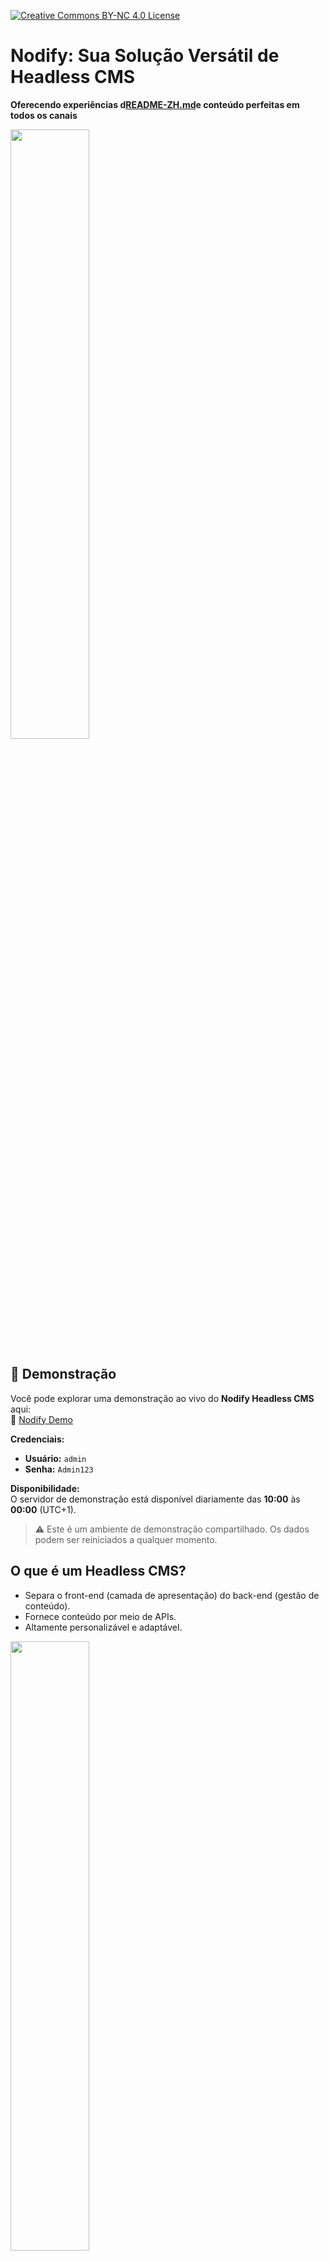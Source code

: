 [![Creative Commons BY-NC 4.0 License](assets/pictures/by-nc.png)](https://creativecommons.org/licenses/by-nc/4.0/)
# Nodify: Sua Solução Versátil de Headless CMS

**Oferecendo experiências d[README-ZH.md](README-ZH.md)e conteúdo perfeitas em todos os canais**

<img src="assets/pictures/nodify_transparent.png" width="50%"/>

## 🚀 Demonstração

Você pode explorar uma demonstração ao vivo do **Nodify Headless CMS** aqui:  
🔗 [Nodify Demo](https://azirar.ovh:7822)

**Credenciais:**
- **Usuário:** `admin`
- **Senha:** `Admin123`

**Disponibilidade:**  
O servidor de demonstração está disponível diariamente das **10:00** às **00:00** (UTC+1).

> ⚠️ Este é um ambiente de demonstração compartilhado. Os dados podem ser reiniciados a qualquer momento.


## O que é um Headless CMS?

* Separa o front-end (camada de apresentação) do back-end (gestão de conteúdo).
* Fornece conteúdo por meio de APIs.
* Altamente personalizável e adaptável.

<img src="assets/pictures/headless-cms.png" width="50%"/>

## Por que escolher o Nodify?

* **Multilíngue:** Crie e gerencie conteúdo em vários idiomas.
* **Multicanal:** Distribua conteúdo para qualquer dispositivo ou plataforma.
* **Altamente personalizável:** Adapte o CMS às suas necessidades específicas.
* **Escalável:** Gerencie facilmente volumes crescentes de conteúdo.
* **Amigável para desenvolvedores:** APIs robustas e integrações flexíveis.

<img src="assets/pictures/why-nodify.png" width="50%"/>

## Entregue conteúdo em qualquer lugar, a qualquer momento

* Websites
* Aplicativos móveis
* Dispositivos IoT
* Redes sociais
* Assistentes de voz

<img src="assets/pictures/nodify-iot.png" width="50%"/>

## Flexibilidade e Personalização

* **Modelos de conteúdo personalizáveis:** Defina suas próprias estruturas de conteúdo.
* **APIs flexíveis:** Integre-se ao seu ambiente tecnológico existente.
* **Extensível com plugins:** Adicione novos recursos conforme necessário.

<img src="assets/pictures/nodify-flexibility.png" width="50%"/>

## Crie experiências de conteúdo globais

* **Traduza conteúdo facilmente:** Gerencie versões em vários idiomas.
* **Regionalize o conteúdo:** Direcione seu conteúdo para públicos específicos.
* **Atenda a requisitos multilíngues complexos:** Suporte para diferentes sistemas de escrita e dialetos.

<img src="assets/pictures/nodify-experience.png" width="50%"/>

## Capacite sua equipe de desenvolvimento

* **APIs robustas:** APIs RESTful para integração perfeita.
* **Webhooks:** Acione ações com base em eventos.
* **Controle de versões:** Acompanhe mudanças e colabore de forma eficaz.

<img src="assets/pictures/nodify-api.png" width="50%"/>

## Seu conteúdo, do seu jeito

* Resumo dos principais benefícios.
* Chamada para ação: Experimente o Nodify hoje mesmo!


## Instalação
[INSTALLATION.md](assets/INSTALLATION.md)

## Licença

O Nodify está licenciado sob a licença **Creative Commons Atribuição-NãoComercial 4.0 Internacional (CC BY-NC 4.0)**.

Este projeto está licenciado sob a licença Creative Commons BY-NC 4.0.

**Você pode:**

* **Compartilhar** — Copiar e redistribuir o software em qualquer meio ou formato.
* **Adaptar** — Remixar, transformar e criar a partir do software.

**Mas sob as seguintes condições:**

* **Uso não comercial** — Você não pode usar este software para fins comerciais.
* **Atribuição** — Você deve fornecer o devido crédito, incluir um link para a licença e indicar se foram feitas alterações.

Veja a licença completa aqui: [https://creativecommons.org/licenses/by-nc/4.0/](https://creativecommons.org/licenses/by-nc/4.0/)

<img src="assets/pictures/nodify_transparent.png" width="50%"/>
